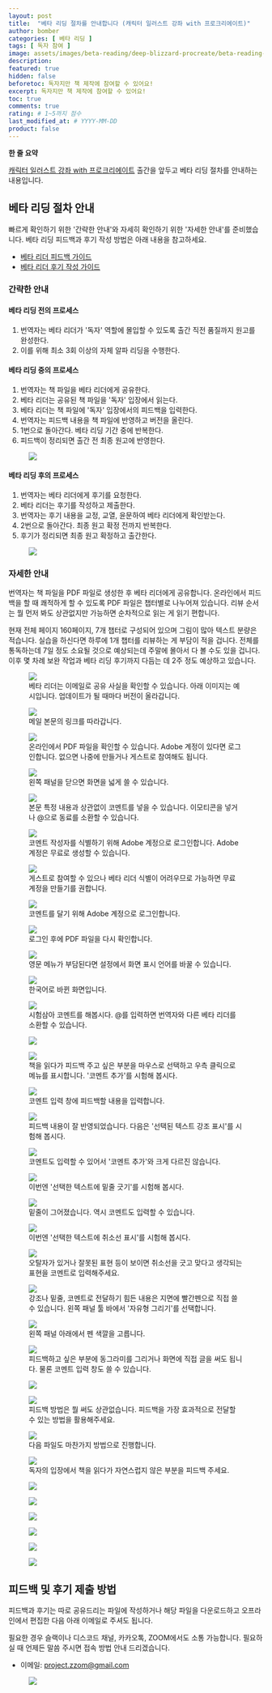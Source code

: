 ```yaml
---
layout: post
title:  "베타 리딩 절차를 안내합니다 (캐릭터 일러스트 강좌 with 프로크리에이트)"
author: bomber
categories: [ 베타 리딩 ]
tags: [ 독자 참여 ]
image: assets/images/beta-reading/deep-blizzard-procreate/beta-reading-process-thumbnail.png
description: 
featured: true
hidden: false
beforetoc: 독자지만 책 제작에 참여할 수 있어요!
excerpt: 독자지만 책 제작에 참여할 수 있어요!
toc: true
comments: true
rating: # 1~5까지 점수
last_modified_at: # YYYY-MM-DD
product: false
---
```


<div class="note">
    <b>한 줄 요약</b>
    <p><a href="https://zzom.io/character-illustration-with-procreate" target="_blank">캐릭터 일러스트 강좌 with 프로크리에이트</a> 출간을 앞두고 베타 리딩 절차를 안내하는 내용입니다.</p> 
</div>

## 베타 리딩 절차 안내

빠르게 확인하기 위한 '간략한 안내'와 자세히 확인하기 위한 '자세한 안내'를 준비했습니다.
베타 리딩 피드백과 후기 작성 방법은 아래 내용을 참고하세요.

<ul>
    <li><a href="{{ site.baseurl }}/2-beta-reading-feedback" target="_blank">베타 리더 피드백 가이드</a></li>
    <li><a href="{{ site.baseurl }}/3-beta-reading-review" target="_blank">베타 리더 후기 작성 가이드</a></li>
</ul>

### 간략한 안내

#### 베타 리딩 전의 프로세스
1. 번역자는 베타 리더가 '독자' 역할에 몰입할 수 있도록 출간 직전 품질까지 원고를 완성한다.
2. 이를 위해 최소 3회 이상의 자체 알파 리딩을 수행한다.

#### 베타 리딩 중의 프로세스
1. 번역자는 책 파일을 베타 리더에게 공유한다.
2. 베타 리더는 공유된 책 파일을 '독자' 입장에서 읽는다.
3. 베타 리더는 책 파일에 '독자' 입장에서의 피드백을 입력한다.
4. 번역자는 피드백 내용을 책 파일에 반영하고 버전을 올린다.
5. 1번으로 돌아간다. 베타 리딩 기간 중에 반복한다.
6. 피드백이 정리되면 출간 전 최종 원고에 반영한다.


<figure>
<a href="{{ site.baseurl }}/assets/images/beta-reading/process/beta-reading-feedback-flow.png" target="_blank">
<img class="rounded border" src="{{ site.baseurl }}/assets/images/beta-reading/process/beta-reading-feedback-flow.png" alter="present">
</a>
</figure>

#### 베타 리딩 후의 프로세스
1. 번역자는 베타 리더에게 후기를 요청한다.
2. 베타 리더는 후기를 작성하고 제출한다.
3. 번역자는 후기 내용을 교정, 교열, 윤문하여 베타 리더에게 확인받는다.
4. 2번으로 돌아간다. 최종 원고 확정 전까지 반복한다.
5. 후기가 정리되면 최종 원고 확정하고 출간한다.

<figure>
<a href="{{ site.baseurl }}/assets/images/beta-reading/process/beta-reading-review-flow.png" target="_blank">
<img class="rounded border" src="{{ site.baseurl }}/assets/images/beta-reading/process/beta-reading-review-flow.png" alter="present">
</a>
</figure>

### 자세한 안내
번역자는 책 파일을 PDF 파일로 생성한 후 베타 리더에게 공유합니다.
온라인에서 피드백을 할 때 쾌적하게 할 수 있도록 PDF 파일은 챕터별로 나누어져 있습니다. 리뷰 순서는 뭘 먼저 봐도 상관없지만 가능하면 순차적으로 읽는 게 읽기 편합니다.

현재 전체 페이지 160페이지, 7개 챕터로 구성되어 있으며 그림이 많아 텍스트 분량은 적습니다. 실습을 하신다면 하루에 1개 챕터를 리뷰하는 게 부담이 적을 겁니다. 전체를 통독하는데 7일 정도 소요될 것으로 예상되는데 주말에 몰아서 다 볼 수도 있을 겁니다.
이후 몇 차례 보완 작업과 베타 리딩 후기까지 다듬는 데 2주 정도 예상하고 있습니다.



<figure>
<a href="{{ site.baseurl }}/assets/images/beta-reading/process/001.png" target="_blank">
<img class="rounded border" src="{{ site.baseurl }}/assets/images/beta-reading/process/001.png" alter="present">
</a>
<figcaption class="left">베타 리더는 이메일로 공유 사실을 확인할 수 있습니다. 아래 이미지는 예시입니다. 업데이트가 될 때마다 버전이 올라갑니다.</figcaption>
</figure>

<figure>

<a href="{{ site.baseurl }}/assets/images/beta-reading/process/002.png" target="_blank">
<img class="rounded border" src="{{ site.baseurl }}/assets/images/beta-reading/process/002.png" alter="present">
</a>
<figcaption class="left">메일 본문의 링크를 따라갑니다.</figcaption>
</figure>

<figure>

<a href="{{ site.baseurl }}/assets/images/beta-reading/process/003.png" target="_blank">
<img class="rounded border" src="{{ site.baseurl }}/assets/images/beta-reading/process/003.png" alter="present">
</a>
<figcaption class="left">온라인에서 PDF 파일을 확인할 수 있습니다. Adobe 계정이 있다면 로그인합니다. 없으면 나중에 만들거나 게스트로 참여해도 됩니다.</figcaption>
</figure>

<figure>

<a href="{{ site.baseurl }}/assets/images/beta-reading/process/004.png" target="_blank">
<img class="rounded border" src="{{ site.baseurl }}/assets/images/beta-reading/process/004.png" alter="present">
</a>
<figcaption class="left">왼쪽 패널을 닫으면 화면을 넓게 쓸 수 있습니다.</figcaption>
</figure>

<figure>

<a href="{{ site.baseurl }}/assets/images/beta-reading/process/005.png" target="_blank">
<img class="rounded border" src="{{ site.baseurl }}/assets/images/beta-reading/process/005.png" alter="present">
</a>
<figcaption class="left">본문 특정 내용과 상관없이 코멘트를 넣을 수 있습니다.
이모티콘을 넣거나 @으로 동료를 소환할 수 있습니다.</figcaption>
</figure>


<figure>
<a href="{{ site.baseurl }}/assets/images/beta-reading/process/006.png" target="_blank">
<img class="rounded border" src="{{ site.baseurl }}/assets/images/beta-reading/process/006.png" alter="present">
</a>
<figcaption class="left">코멘트 작성자를 식별하기 위해 Adobe 계정으로 로그인합니다. Adobe 계정은 무료로 생성할 수 있습니다.</figcaption>
</figure>


<figure>
<a href="{{ site.baseurl }}/assets/images/beta-reading/process/007.png" target="_blank">
<img class="rounded border" src="{{ site.baseurl }}/assets/images/beta-reading/process/007.png" alter="present">
</a>
<figcaption class="left">게스트로 참여할 수 있으나 베타 리더 식별이 어려우므로 가능하면 무료 계정을 만들기를 권합니다.</figcaption>
</figure>


<figure>
<a href="{{ site.baseurl }}/assets/images/beta-reading/process/008.png" target="_blank">
<img class="rounded border" src="{{ site.baseurl }}/assets/images/beta-reading/process/008.png" alter="present">
</a>
<figcaption class="left">코멘트를 달기 위해 Adobe 계정으로 로그인합니다.</figcaption>
</figure>


<figure>
<a href="{{ site.baseurl }}/assets/images/beta-reading/process/009.png" target="_blank">
<img class="rounded border" src="{{ site.baseurl }}/assets/images/beta-reading/process/009.png" alter="present">
</a>
<figcaption class="left">로그인 후에 PDF 파일을 다시 확인합니다.</figcaption>
</figure>


<figure>
<a href="{{ site.baseurl }}/assets/images/beta-reading/process/010.png" target="_blank">
<img class="rounded border" src="{{ site.baseurl }}/assets/images/beta-reading/process/010.png" alter="present">
</a>
<figcaption class="left">영문 메뉴가 부담된다면 설정에서 화면 표시 언어를 바꿀 수 있습니다.</figcaption>
</figure>


<figure>
<a href="{{ site.baseurl }}/assets/images/beta-reading/process/011.png" target="_blank">
<img class="rounded border" src="{{ site.baseurl }}/assets/images/beta-reading/process/011.png" alter="present">
</a>
<figcaption class="left">한국어로 바뀐 화면입니다.</figcaption>
</figure>


<figure>
<a href="{{ site.baseurl }}/assets/images/beta-reading/process/012.png" target="_blank">
<img class="rounded border" src="{{ site.baseurl }}/assets/images/beta-reading/process/012.png" alter="present">
</a>
<figcaption class="left">시험삼아 코멘트를 해봅시다. @를 입력하면 번역자와 다른 베타 리더를 소환할 수 있습니다.</figcaption>
</figure>
<figure>
<a href="{{ site.baseurl }}/assets/images/beta-reading/process/013.png" target="_blank">
<img class="rounded border" src="{{ site.baseurl }}/assets/images/beta-reading/process/013.png" alter="present">
</a>
<figcaption class="left"></figcaption>
</figure>


<figure>
<a href="{{ site.baseurl }}/assets/images/beta-reading/process/014.png" target="_blank">
<img class="rounded border" src="{{ site.baseurl }}/assets/images/beta-reading/process/014.png" alter="present">
</a>
<figcaption class="left">책을 읽다가 피드백 주고 싶은 부분을 마우스로 선택하고 우측 클릭으로 메뉴를 표시합니다. '코멘트 추가'를 시험해 봅시다.</figcaption>
</figure>


<figure>
<a href="{{ site.baseurl }}/assets/images/beta-reading/process/015.png" target="_blank">
<img class="rounded border" src="{{ site.baseurl }}/assets/images/beta-reading/process/015.png" alter="present">
</a>
<figcaption class="left">코멘트 입력 창에 피드백할 내용을 입력합니다.</figcaption>
</figure>


<figure>
<a href="{{ site.baseurl }}/assets/images/beta-reading/process/016.png" target="_blank">
<img class="rounded border" src="{{ site.baseurl }}/assets/images/beta-reading/process/016.png" alter="present">
</a>
<figcaption class="left">피드백 내용이 잘 반영되었습니다.
다음은 '선택된 텍스트 강조 표시'를 시험해 봅시다.</figcaption>
</figure>


<figure>
<a href="{{ site.baseurl }}/assets/images/beta-reading/process/017.png" target="_blank">
<img class="rounded border" src="{{ site.baseurl }}/assets/images/beta-reading/process/017.png" alter="present">
</a>
<figcaption class="left">코멘트도 입력할 수 있어서 '코멘트 추가'와 크게 다르진 않습니다.</figcaption>
</figure>


<figure>
<a href="{{ site.baseurl }}/assets/images/beta-reading/process/018.png" target="_blank">
<img class="rounded border" src="{{ site.baseurl }}/assets/images/beta-reading/process/018.png" alter="present">
</a>
<figcaption class="left">이번엔 '선택한 텍스트에 밑줄 긋기'를 시험해 봅시다.</figcaption>
</figure>


<figure>
<a href="{{ site.baseurl }}/assets/images/beta-reading/process/019.png" target="_blank">
<img class="rounded border" src="{{ site.baseurl }}/assets/images/beta-reading/process/019.png" alter="present">
</a>
<figcaption class="left">밑줄이 그어졌습니다. 역시 코멘트도 입력할 수 있습니다.</figcaption>
</figure>


<figure>
<a href="{{ site.baseurl }}/assets/images/beta-reading/process/020.png" target="_blank">
<img class="rounded border" src="{{ site.baseurl }}/assets/images/beta-reading/process/020.png" alter="present">
</a>
<figcaption class="left">이번엔 '선택한 텍스트에 취소선 표시'를 시험해 봅시다.</figcaption>
</figure>


<figure>
<a href="{{ site.baseurl }}/assets/images/beta-reading/process/021.png" target="_blank">
<img class="rounded border" src="{{ site.baseurl }}/assets/images/beta-reading/process/021.png" alter="present">
</a>
<figcaption class="left">오탈자가 있거나 잘못된 표현 등이 보이면 취소선을 긋고 맞다고 생각되는 표현을 코멘트로 입력해주세요.</figcaption>
</figure>


<figure>
<a href="{{ site.baseurl }}/assets/images/beta-reading/process/022.png" target="_blank">
<img class="rounded border" src="{{ site.baseurl }}/assets/images/beta-reading/process/022.png" alter="present">
</a>
<figcaption class="left">강조나 밑줄, 코멘트로 전달하기 힘든 내용은 지면에 빨간펜으로 직접 쓸 수 있습니다.
왼쪽 패널 툴 바에서 '자유형 그리기'를 선택합니다.</figcaption>
</figure>


<figure>
<a href="{{ site.baseurl }}/assets/images/beta-reading/process/023.png" target="_blank">
<img class="rounded border" src="{{ site.baseurl }}/assets/images/beta-reading/process/023.png" alter="present">
</a>
<figcaption class="left">왼쪽 패널 아래에서 펜 색깔을 고릅니다.</figcaption>
</figure>


<figure>
<a href="{{ site.baseurl }}/assets/images/beta-reading/process/024.png" target="_blank">
<img class="rounded border" src="{{ site.baseurl }}/assets/images/beta-reading/process/024.png" alter="present">
</a>
<figcaption class="left">피드백하고 싶은 부분에 동그라미를 그리거나 화면에 직접 글을 써도 됩니다. 물론 코멘트 입력 창도 쓸 수 있습니다.</figcaption>
</figure>
<figure>
<a href="{{ site.baseurl }}/assets/images/beta-reading/process/025.png" target="_blank">
<img class="rounded border" src="{{ site.baseurl }}/assets/images/beta-reading/process/025.png" alter="present">
</a>
<figcaption class="left"></figcaption>
</figure>


<figure>
<a href="{{ site.baseurl }}/assets/images/beta-reading/process/026.png" target="_blank">
<img class="rounded border" src="{{ site.baseurl }}/assets/images/beta-reading/process/026.png" alter="present">
</a>
<figcaption class="left">피드백 방법은 뭘 써도 상관없습니다. 피드백을 가장 효과적으로 전달할 수 있는 방법을 활용해주세요.</figcaption>
</figure>


<figure>
<a href="{{ site.baseurl }}/assets/images/beta-reading/process/027.png" target="_blank">
<img class="rounded border" src="{{ site.baseurl }}/assets/images/beta-reading/process/027.png" alter="present">
</a>
<figcaption class="left">다음 파일도 마찬가지 방법으로 진행합니다.</figcaption>
</figure>

<figure>
<a href="{{ site.baseurl }}/assets/images/beta-reading/process/028.png" target="_blank">
<img class="rounded border" src="{{ site.baseurl }}/assets/images/beta-reading/process/028.png" alter="present">
</a>
<figcaption class="left">독자의 입장에서 책을 읽다가 자연스럽지 않은 부분을 피드백 주세요.</figcaption>
</figure>

<figure>
<a href="{{ site.baseurl }}/assets/images/beta-reading/process/029.png" target="_blank">
<img class="rounded border" src="{{ site.baseurl }}/assets/images/beta-reading/process/029.png" alter="present">
</a>
<figcaption class="left"></figcaption>
</figure>

<figure>
<a href="{{ site.baseurl }}/assets/images/beta-reading/process/030.png" target="_blank">
<img class="rounded border" src="{{ site.baseurl }}/assets/images/beta-reading/process/030.png" alter="present">
</a>
<figcaption class="left"></figcaption>
</figure>

<figure>
<a href="{{ site.baseurl }}/assets/images/beta-reading/process/031.png" target="_blank">
<img class="rounded border" src="{{ site.baseurl }}/assets/images/beta-reading/process/031.png" alter="present">
</a>
<figcaption class="left"></figcaption>
</figure>

<figure>
<a href="{{ site.baseurl }}/assets/images/beta-reading/process/032.png" target="_blank">
<img class="rounded border" src="{{ site.baseurl }}/assets/images/beta-reading/process/032.png" alter="present">
</a>
<figcaption class="left"></figcaption>
</figure>

<figure>
<a href="{{ site.baseurl }}/assets/images/beta-reading/process/033.png" target="_blank">
<img class="rounded border" src="{{ site.baseurl }}/assets/images/beta-reading/process/033.png" alter="present">
</a>
<figcaption class="left"></figcaption>
</figure>

<figure>
<a href="{{ site.baseurl }}/assets/images/beta-reading/process/034.png" target="_blank">
<img class="rounded border" src="{{ site.baseurl }}/assets/images/beta-reading/process/034.png" alter="present">
</a>
<figcaption class="left"></figcaption>
</figure>

## 피드백 및 후기 제출 방법

피드백과 후기는 따로 공유드리는 파일에 작성하거나 해당 파일을 다운로드하고 오프라인에서 편집한 다음 아래 이메일로 주셔도 됩니다.

필요한 경우 슬랙이나 디스코드 채널, 카카오톡, ZOOM에서도 소통 가능합니다. 필요하실 때 언제든 말씀 주시면 접속 방법 안내 드리겠습니다.

* 이메일: project.zzom@gmail.com

<figure>
<img class="medium" src="{{ site.baseurl }}/assets/images/zzom-banner.jpg" alter="present">
</figure>